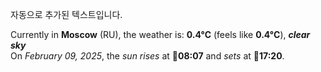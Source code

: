 
자동으로 추가된 텍스트입니다.

<!--START_SECTION:weather:moscow-->
Currently in **Moscow** (RU), the weather is: **0.4°C** (feels like **0.4°C**), ***clear sky***<br/>
On *February 09, 2025*, the *sun rises* at 🌅**08:07** and *sets* at 🌇**17:20**.
<!--END_SECTION:weather-->
